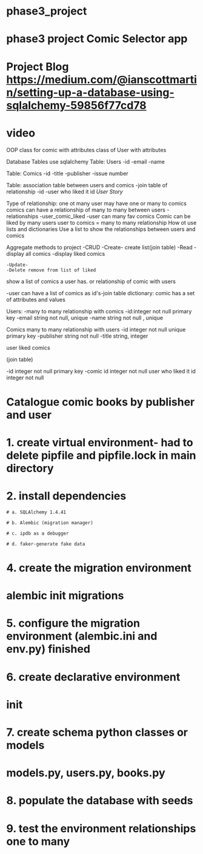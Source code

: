 # phase3_project

# phase3 project Comic Selector app

# Project Blog https://medium.com/@ianscottmartin/setting-up-a-database-using-sqlalchemy-59856f77cd78

# video

OOP class for comic with attributes
class of User with attributes

Database Tables
use sqlalchemy
Table: Users
-id
-email
-name

Table: Comics
-id
-title
-publisher
-issue number

Table: association table between users and comics
-join table of relationship
-id
-user who liked it id
_User Story_

Type of relationship: one ot many user may have one or many to comics
comics can have a relationship of many to many between users
-relationships
-user_comic_liked
-user can many fav comics
Comic can be liked by many users
user to comics = many to many relationship
How ot use lists and dictionaries Use a list to show the relationships between users and comics

Aggregate methods to project
-CRUD
-Create- create list(join table)
-Read
-display all comics
-display liked comics

    -Update-
    -Delete remove from list of liked

show a list of comics a user has. or relationship of comic with users

-user can have a list of comics as id's-join table
dictionary: comic has a set of attributes and values

Users:
-many to many relationship with comics
-id:integer not null primary key
-email string not null, unique
-name string not null , unique

Comics
many to many relationship with users
-id integer not null unique primary key
-publisher string not null
-title string, integer

user liked comics

(join table)

-id integer not null primary key
-comic id integer not null
user who liked it id integer not null

# Catalogue comic books by publisher and user

# 1. create virtual environment- had to delete pipfile and pipfile.lock in main directory

# 2. install dependencies

    # a. SQLAlchemy 1.4.41

    # b. Alembic (migration manager)

    # c. ipdb as a debugger

    # d. faker-generate fake data

# 4. create the migration environment

# alembic init migrations

# 5. configure the migration environment (alembic.ini and env.py) finished

# 6. create declarative environment

# init

# 7. create schema python classes or models

# models.py, users.py, books.py

# 8. populate the database with seeds

# 9. test the environment relationships one to many
